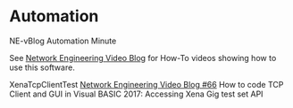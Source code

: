 # Automation
NE-vBlog Automation Minute

See <a href="https://www.youtube.com/c/NetworkEngineeringVideoBlog">Network Engineering Video Blog</a> for How-To videos showing how to use this software.

XenaTcpClientTest <a href="https://youtu.be/Jft1-d-W7S4">Network Engineering Video Blog #66</a> How to code TCP Client and GUI in Visual BASIC 2017: Accessing Xena Gig test set API
